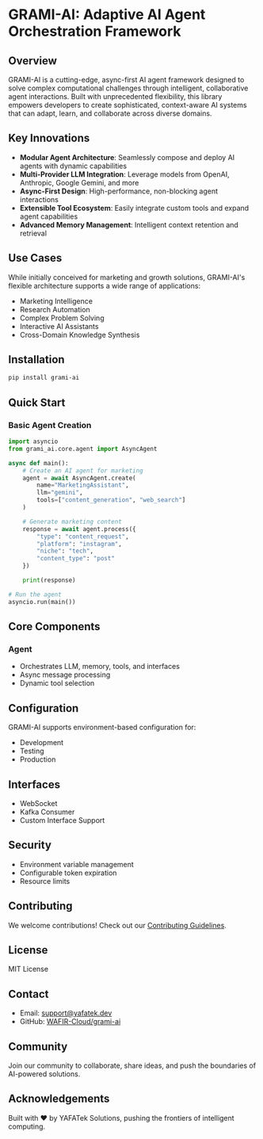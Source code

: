 # GRAMI-AI: Adaptive AI Agent Orchestration Framework

## Overview

GRAMI-AI is a cutting-edge, async-first AI agent framework designed to solve complex computational challenges through intelligent, collaborative agent interactions. Built with unprecedented flexibility, this library empowers developers to create sophisticated, context-aware AI systems that can adapt, learn, and collaborate across diverse domains.

## Key Innovations

- **Modular Agent Architecture**: Seamlessly compose and deploy AI agents with dynamic capabilities
- **Multi-Provider LLM Integration**: Leverage models from OpenAI, Anthropic, Google Gemini, and more
- **Async-First Design**: High-performance, non-blocking agent interactions
- **Extensible Tool Ecosystem**: Easily integrate custom tools and expand agent capabilities
- **Advanced Memory Management**: Intelligent context retention and retrieval

## Use Cases

While initially conceived for marketing and growth solutions, GRAMI-AI's flexible architecture supports a wide range of applications:
- Marketing Intelligence
- Research Automation
- Complex Problem Solving
- Interactive AI Assistants
- Cross-Domain Knowledge Synthesis

## Installation

```bash
pip install grami-ai
```

## Quick Start

### Basic Agent Creation

```python
import asyncio
from grami_ai.core.agent import AsyncAgent

async def main():
    # Create an AI agent for marketing
    agent = await AsyncAgent.create(
        name="MarketingAssistant",
        llm="gemini",
        tools=["content_generation", "web_search"]
    )

    # Generate marketing content
    response = await agent.process({
        "type": "content_request",
        "platform": "instagram",
        "niche": "tech",
        "content_type": "post"
    })

    print(response)

# Run the agent
asyncio.run(main())
```

## Core Components

### Agent
- Orchestrates LLM, memory, tools, and interfaces
- Async message processing
- Dynamic tool selection

## Configuration

GRAMI-AI supports environment-based configuration for:
- Development
- Testing
- Production

## Interfaces

- WebSocket
- Kafka Consumer
- Custom Interface Support

## Security

- Environment variable management
- Configurable token expiration
- Resource limits

## Contributing

We welcome contributions! Check out our [Contributing Guidelines](CONTRIBUTING.md).

## License

MIT License

## Contact

- Email: support@yafatek.dev
- GitHub: [WAFIR-Cloud/grami-ai](https://github.com/WAFIR-Cloud/grami-ai)

## Community

Join our community to collaborate, share ideas, and push the boundaries of AI-powered solutions.

## Acknowledgements

Built with ❤️ by YAFATek Solutions, pushing the frontiers of intelligent computing.